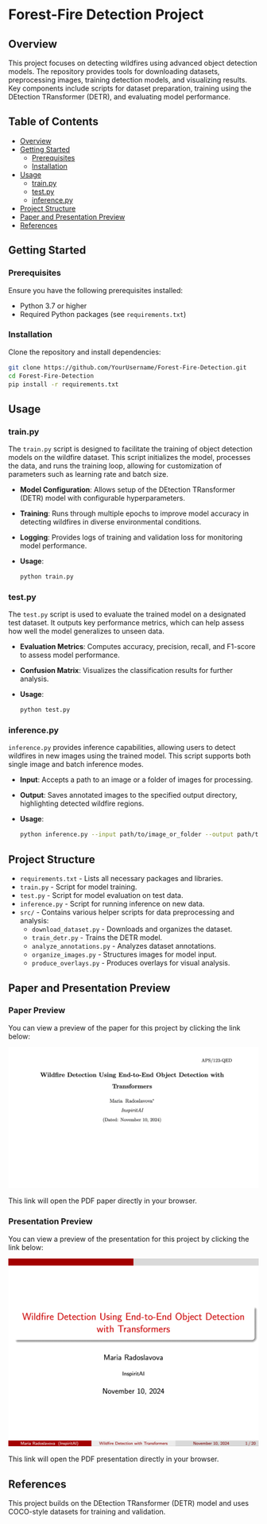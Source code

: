 
# Forest-Fire Detection Project

## Overview

This project focuses on detecting wildfires using advanced object detection models. The repository provides tools for downloading datasets, preprocessing images, training detection models, and visualizing results. Key components include scripts for dataset preparation, training using the DEtection TRansformer (DETR), and evaluating model performance.

## Table of Contents
- [Overview](#overview)
- [Getting Started](#getting-started)
  - [Prerequisites](#prerequisites)
  - [Installation](#installation)
- [Usage](#usage)
  - [train.py](#trainpy)
  - [test.py](#testpy)
  - [inference.py](#inferencepy)
- [Project Structure](#project-structure)
- [Paper and Presentation Preview](#paper-and-presentation-preview)
- [References](#references)

## Getting Started

### Prerequisites

Ensure you have the following prerequisites installed:
- Python 3.7 or higher
- Required Python packages (see `requirements.txt`)

### Installation

Clone the repository and install dependencies:

```bash
git clone https://github.com/YourUsername/Forest-Fire-Detection.git
cd Forest-Fire-Detection
pip install -r requirements.txt
```

## Usage

### train.py

The `train.py` script is designed to facilitate the training of object detection models on the wildfire dataset. This script initializes the model, processes the data, and runs the training loop, allowing for customization of parameters such as learning rate and batch size.

- **Model Configuration**: Allows setup of the DEtection TRansformer (DETR) model with configurable hyperparameters.
- **Training**: Runs through multiple epochs to improve model accuracy in detecting wildfires in diverse environmental conditions.
- **Logging**: Provides logs of training and validation loss for monitoring model performance.

- **Usage**:
  ```bash
  python train.py
  ```

### test.py

The `test.py` script is used to evaluate the trained model on a designated test dataset. It outputs key performance metrics, which can help assess how well the model generalizes to unseen data.

- **Evaluation Metrics**: Computes accuracy, precision, recall, and F1-score to assess model performance.
- **Confusion Matrix**: Visualizes the classification results for further analysis.

- **Usage**:
  ```bash
  python test.py
  ```

### inference.py

`inference.py` provides inference capabilities, allowing users to detect wildfires in new images using the trained model. This script supports both single image and batch inference modes.

- **Input**: Accepts a path to an image or a folder of images for processing.
- **Output**: Saves annotated images to the specified output directory, highlighting detected wildfire regions.

- **Usage**:
  ```bash
  python inference.py --input path/to/image_or_folder --output path/to/output_dir
  ```

## Project Structure

- `requirements.txt` - Lists all necessary packages and libraries.
- `train.py` - Script for model training.
- `test.py` - Script for model evaluation on test data.
- `inference.py` - Script for running inference on new data.
- `src/` - Contains various helper scripts for data preprocessing and analysis:
  - `download_dataset.py` - Downloads and organizes the dataset.
  - `train_detr.py` - Trains the DETR model.
  - `analyze_annotations.py` - Analyzes dataset annotations.
  - `organize_images.py` - Structures images for model input.
  - `produce_overlays.py` - Produces overlays for visual analysis.

## Paper and Presentation Preview

### Paper Preview

You can view a preview of the paper for this project by clicking the link below:

[![PDF Paper Preview](assets/paper_thumbnail.png)](assets/Wildfire_Detection.pdf)

This link will open the PDF paper directly in your browser.

### Presentation Preview

You can view a preview of the presentation for this project by clicking the link below:

[![PDF Presentation Preview](assets/presentation_thumbnail.png)](assets/Maria_Forest_Fire_Presentation.pdf)

This link will open the PDF presentation directly in your browser.

## References

This project builds on the DEtection TRansformer (DETR) model and uses COCO-style datasets for training and validation.
